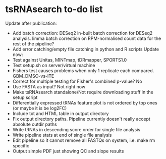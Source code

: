 # tsRNAsearch to-do list

Update after publication:
* Add batch correction: DESeq2 in-built batch correction for DESeq2 analysis. limma batch correction on RPM-normalised count data for the rest of the pipeline?
* Add error catching/empty file catching in python and R scripts
Update now:
* Test against Unitas, MINTmap, tDRmapper, SPORTS1.0
* Test setup.sh on server/virtual machine
* Fishers test causes problems when only 1 replicate each compared. GBM_DMSO-vs-ITE
* Correct for multiple testing for Fisher's combined p-value?  No
* Use FASTA as input?  Not right now
* Make tsRNAsearch standalone/Not require downloading stuff in the setup script
* Differentially expressed tRNAs feature plot is not ordered by top ones (or maybe it is be log2FC)
* Include txt and HTML table in output directory
* Fix output directory paths. Pipeline currently doesn't really accept absolute outdir paths
* Write tRNAs in descending score order for single file analysis
* Write pipeline stats at end of single file analysis
* Edit pipeline so it cannot remove all FASTQs on system, i.e. make rm specific
* Output simple PDF just showing QC and slope results
